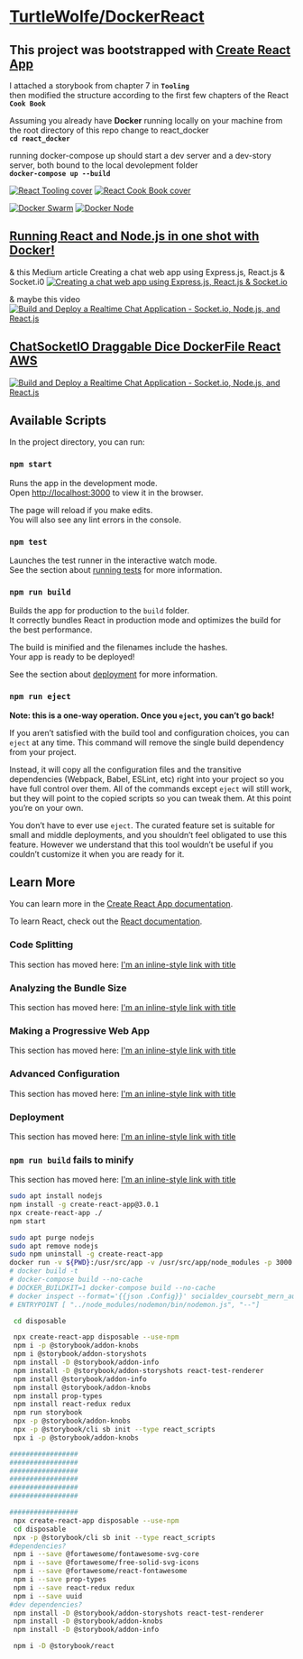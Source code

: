 # [TurtleWolfe/DockerReact](https://github.com/TurtleWolf/DockerReact)

## This project was bootstrapped with [Create React App](https://github.com/facebook/create-react-app)

I attached a storybook from chapter 7 in **`Tooling`**  
then modified the structure according to the first few chapters of the React **`Cook Book`**

Assuming you already have **Docker** running locally on your machine
from the root directory of this repo change to react_docker  
**`cd react_docker`**

running docker-compose up should start a dev server
and a dev-story server, both bound
to the local devolepment folder  
**`docker-compose up --build`**

[![React Tooling cover](/ReferenceNotes/Images/ReactTooling.png 'React 16 Tooling covers the most important tools, utilities, and libraries that every React developer needs to know — in detail. By Adam Boduch, April 2018')](https://subscription.packtpub.com/book/web_development/9781788835015 'By Carlos Santana Roldán August 2018c')
[![React Cook Book cover](https://raw.githubusercontent.com/TurtleWolf/react_scaffolding/master/ReactCookBook.png 'React Cook Book By Carlos Santana Roldán August 2018')](https://subscription.packtpub.com/book/web-development/9781783980727 'By Carlos Santana Roldán August 2018c')

[![Docker Swarm](ReferenceNotes/Images/Docker_Swarm.png 'Build, test, deploy containers with the best mega-course on Docker, Kubernetes, Compose, Swarm and Registry using DevOps ')](https://www.udemy.com/course/docker-mastery 'By Carlos Santana Roldán August 2018c')
[![Docker Node](/ReferenceNotes//Images/DockerNode.png 'Build, test, deploy Node for Docker, Kubernetes, Swarm, and ARM with the latest DevOps practices from a container expert ')](https://www.udemy.com/course/docker-mastery-for-nodejs 'By Carlos Santana Roldán August 2018c')

## [Running React and Node.js in one shot with Docker!](https://dev.to/numtostr/running-react-and-node-js-in-one-shot-with-docker-3o09 'In this post looking at the docker way of running React and Node.js. This is a kind of advance development setup and I hope you already installed and know the basics of docker and docker-compose. If you want to know more about docker head over to docker.com')

& this Medium article Creating a chat web app using Express.js, React.js & Socket.i0
[![Creating a chat web app using Express.js, React.js & Socket.io](/ReferenceNotes/Images/antonio-article.png 'Creating a chat web app using Express.js, React.js & Socket.i')](https://medium.com/signature-networks/creating-a-chat-web-app-using-express-js-react-js-socket-io-1b01100a8ea5 'Antonio Erdeljac')

& maybe this video  
[![Build and Deploy a Realtime Chat Application - Socket.io, Node.js, and React.js](/ReferenceNotes/Images/mastery-video.png 'Build and Deploy a Realtime Chat Application - Socket.io, Node.js, and React.js')](https://youtu.be/ZwFA3YMfkoc ' JavaScript Mastery')

## [ChatSocketIO Draggable Dice DockerFile React AWS](http://ec2-52-87-220-90.compute-1.amazonaws.com/ 'Chattain Ship & Crew')

[![Build and Deploy a Realtime Chat Application - Socket.io, Node.js, and React.js](/ReferenceNotes/Images/mastery-video.png 'Chattain Ship & Crew')](http://ec2-52-87-220-90.compute-1.amazonaws.com ' TurtleWolfe.com')

## Available Scripts

In the project directory, you can run:

### `npm start`

Runs the app in the development mode.  
Open [http://localhost:3000](http://localhost:3000) to view it in the browser.

The page will reload if you make edits.  
You will also see any lint errors in the console.

### `npm test`

Launches the test runner in the interactive watch mode.  
See the section about [running tests](https://facebook.github.io/create-react-app/docs/running-tests) for more information.

### `npm run build`

Builds the app for production to the `build` folder.  
It correctly bundles React in production mode and optimizes the build for the best performance.

The build is minified and the filenames include the hashes.  
Your app is ready to be deployed!

See the section about [deployment](https://facebook.github.io/create-react-app/docs/deployment) for more information.

### `npm run eject`

**Note: this is a one-way operation. Once you `eject`, you can’t go back!**

If you aren’t satisfied with the build tool and configuration choices, you can `eject` at any time. This command will remove the single build dependency from your project.

Instead, it will copy all the configuration files and the transitive dependencies (Webpack, Babel, ESLint, etc) right into your project so you have full control over them. All of the commands except `eject` will still work, but they will point to the copied scripts so you can tweak them. At this point you’re on your own.

You don’t have to ever use `eject`. The curated feature set is suitable for small and middle deployments, and you shouldn’t feel obligated to use this feature. However we understand that this tool wouldn’t be useful if you couldn’t customize it when you are ready for it.

## Learn More

You can learn more in the [Create React App documentation](https://facebook.github.io/create-react-app/docs/getting-started).

To learn React, check out the [React documentation](https://reactjs.org/).

### Code Splitting

This section has moved here: [I'm an inline-style link with title](https://facebook.github.io/create-react-app/docs/code-splitting "Google's Homepage")

### Analyzing the Bundle Size

This section has moved here: [I'm an inline-style link with title](https://facebook.github.io/create-react-app/docs/analyzing-the-bundle-size "Google's Homepage")

### Making a Progressive Web App

This section has moved here: [I'm an inline-style link with title](https://facebook.github.io/create-react-app/docs/making-a-progressive-web-app "Google's Homepage")

### Advanced Configuration

This section has moved here: [I'm an inline-style link with title](https://facebook.github.io/create-react-app/docs/advanced-configuration "Google's Homepage")

### Deployment

This section has moved here: [I'm an inline-style link with title](https://facebook.github.io/create-react-app/docs/deployment "Google's Homepage")

### `npm run build` fails to minify

This section has moved here: [I'm an inline-style link with title](https://facebook.github.io/create-react-app/docs/troubleshooting#npm-run-build-fails-to-minify "Google's Homepage")

```bash
sudo apt install nodejs
npm install -g create-react-app@3.0.1
npx create-react-app ./
npm start
```

```bash
sudo apt purge nodejs
sudo apt remove nodejs
sudo npm uninstall -g create-react-app
docker run -v ${PWD}:/usr/src/app -v /usr/src/app/node_modules -p 3000:3000 --rm react_scaffolding:dev
# docker build -t
# docker-compose build --no-cache
# DOCKER_BUILDKIT=1 docker-compose build --no-cache
# docker inspect --format='{{json .Config}}' socialdev_coursebt_mern_auth_1 | jq
# ENTRYPOINT [ "../node_modules/nodemon/bin/nodemon.js", "--"]
```

```bash
 cd disposable

 npx create-react-app disposable --use-npm
 npm i -p @storybook/addon-knobs
 npm i @storybook/addon-storyshots
 npm install -D @storybook/addon-info
 npm install -D @storybook/addon-storyshots react-test-renderer
 npm install @storybook/addon-info
 npm install @storybook/addon-knobs
 npm install prop-types
 npm install react-redux redux
 npm run storybook
 npx -p @storybook/addon-knobs
 npx -p @storybook/cli sb init --type react_scripts
 npx i -p @storybook/addon-knobs

#################
#################
#################
#################
#################
#################

#################
 npx create-react-app disposable --use-npm
 cd disposable
 npx -p @storybook/cli sb init --type react_scripts
#dependencies?
 npm i --save @fortawesome/fontawesome-svg-core
 npm i --save @fortawesome/free-solid-svg-icons
 npm i --save @fortawesome/react-fontawesome
 npm i --save prop-types
 npm i --save react-redux redux
 npm i --save uuid
#dev dependencies?
 npm install -D @storybook/addon-storyshots react-test-renderer
 npm install -D @storybook/addon-knobs
 npm install -D @storybook/addon-info

 npm i -D @storybook/react
```
